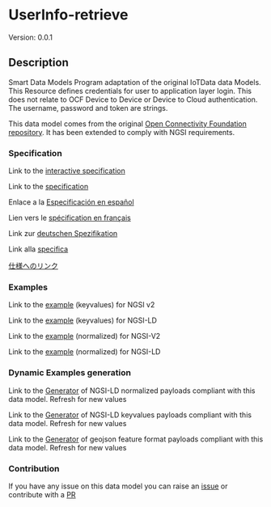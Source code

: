 # UserInfo-retrieve
Version: 0.0.1

## Description 

Smart Data Models Program adaptation of the original IoTData data Models. This Resource defines credentials for user to application layer login. This does not relate to OCF Device to Device or Device to Cloud authentication. The username, password and token are strings.

This data model comes from the original [Open Connectivity Foundation repository](https://github.com/openconnectivityfoundation/IoTDataModels). It has been extended to comply with NGSI requirements.
### Specification

Link to the [interactive specification](https://swagger.lab.fiware.org/?url=https://smart-data-models.github.io/dataModel.OCF/UserInfo-retrieve/swagger.yaml)

Link to the [specification](https://github.com/smart-data-models/dataModel.OCF/blob/master/UserInfo-retrieve/doc/spec.md)

Enlace a la [Especificación en español](https://github.com/smart-data-models/dataModel.OCF/blob/master/UserInfo-retrieve/doc/spec_ES.md)

Lien vers le [spécification en français](https://github.com/smart-data-models/dataModel.OCF/blob/master/UserInfo-retrieve/doc/spec_FR.md)

Link zur [deutschen Spezifikation](https://github.com/smart-data-models/dataModel.OCF/blob/master/UserInfo-retrieve/doc/spec_DE.md)

Link alla [specifica](https://github.com/smart-data-models/dataModel.OCF/blob/master/UserInfo-retrieve/doc/spec_IT.md)

[仕様へのリンク](https://github.com/smart-data-models/dataModel.OCF/blob/master/UserInfo-retrieve/doc/spec_JA.md)
### Examples

Link to the [example](https://smart-data-models.github.io/dataModel.OCF/UserInfo-retrieve/examples/example.json) (keyvalues) for NGSI v2

Link to the [example](https://smart-data-models.github.io/dataModel.OCF/UserInfo-retrieve/examples/example.jsonld) (keyvalues) for NGSI-LD

Link to the [example](https://smart-data-models.github.io/dataModel.OCF/UserInfo-retrieve/examples/example-normalized.json) (normalized) for NGSI-V2

Link to the [example](https://smart-data-models.github.io/dataModel.OCF/UserInfo-retrieve/examples/example-normalized.jsonld) (normalized) for NGSI-LD
### Dynamic Examples generation

Link to the [Generator](https://smartdatamodels.org/extra/ngsi-ld_generator.php?schemaUrl=https://raw.githubusercontent.com/smart-data-models/dataModel.OCF/master/UserInfo-retrieve/schema.json&email=info@smartdatamodels.org) of NGSI-LD normalized payloads compliant with this data model. Refresh for new values

Link to the [Generator](https://smartdatamodels.org/extra/ngsi-ld_generator_keyvalues.php?schemaUrl=https://raw.githubusercontent.com/smart-data-models/dataModel.OCF/master/UserInfo-retrieve/schema.json&email=info@smartdatamodels.org) of NGSI-LD keyvalues payloads compliant with this data model. Refresh for new values

Link to the [Generator](https://smartdatamodels.org/extra/geojson_features_generator.php?schemaUrl=https://raw.githubusercontent.com/smart-data-models/dataModel.OCF/master/UserInfo-retrieve/schema.json&email=info@smartdatamodels.org) of geojson feature format payloads compliant with this data model. Refresh for new values
### Contribution

 If you have any issue on this data model you can raise an [issue](https://github.com/smart-data-models/dataModel.OCF/issues)  or contribute with a [PR](https://github.com/smart-data-models/dataModel.OCF/pulls)